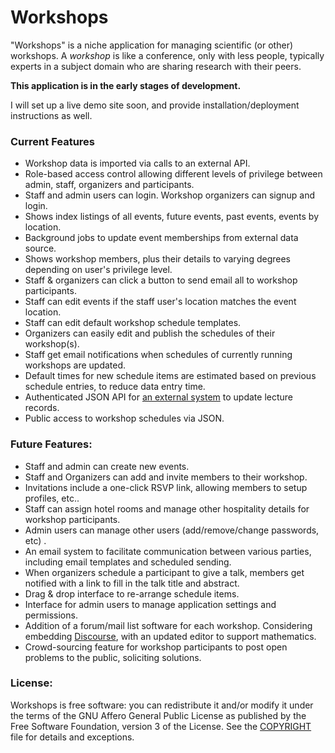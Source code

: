 # Workshops

"Workshops" is a niche application for managing scientific (or other) workshops. 
A _workshop_ is like a conference, only with less people, typically experts in a subject
domain who are sharing research with their peers.

**This application is in the early stages of development.**

I will set up a live demo site soon, and provide installation/deployment instructions
as well.

### Current Features
* Workshop data is imported via calls to an external API.
* Role-based access control allowing different levels of privilege between admin, staff, organizers and participants.
* Staff and admin users can login. Workshop organizers can signup and login.
* Shows index listings of all events, future events, past events, events by location.
* Background jobs to update event memberships from external data source.
* Shows workshop members, plus their details to varying degrees depending on user's privilege level.
* Staff & organizers can click a button to send email all to workshop participants.
* Staff can edit events if the staff user's location matches the event location.
* Staff can edit default workshop schedule templates.
* Organizers can easily edit and publish the schedules of their workshop(s).
* Staff get email notifications when schedules of currently running workshops are updated.
* Default times for new schedule items are estimated based on previous schedule entries, to reduce data entry time.
* Authenticated JSON API for [an external system](http://www.birs.ca/facilities/automated-video) to update lecture records.
* Public access to workshop schedules via JSON.

### Future Features:
* Staff and admin can create new events.
* Staff and Organizers can add and invite members to their workshop.
* Invitations include a one-click RSVP link, allowing members to setup profiles, etc..
* Staff can assign hotel rooms and manage other hospitality details for workshop participants.
* Admin users can manage other users (add/remove/change passwords, etc) .
* An email system to facilitate communication between various parties, including email templates and scheduled sending.
* When organizers schedule a participant to give a talk, members get notified with a link to fill in the talk title and abstract.
* Drag & drop interface to re-arrange schedule items.
* Interface for admin users to manage application settings and permissions.
* Addition of a forum/mail list software for each workshop. Considering embedding [Discourse](http://www.discourse.org), with an updated editor to support mathematics.
* Crowd-sourcing feature for workshop participants to post open problems to the public, soliciting solutions.

### License:
Workshops is free software: you can redistribute it and/or modify it under
the terms of the GNU Affero General Public License as published by the Free
Software Foundation, version 3 of the License. See the [COPYRIGHT](COPYRIGHT)
file for details and exceptions.
